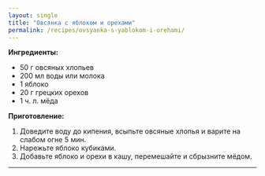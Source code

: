 ```yaml
---
layout: single
title: "Овсянка с яблоком и орехами"
permalink: /recipes/ovsyanka-s-yablokom-i-orehami/
---
```


**Ингредиенты:**
- 50 г овсяных хлопьев  
- 200 мл воды или молока  
- 1 яблоко  
- 20 г грецких орехов  
- 1 ч. л. мёда  

**Приготовление:**
1. Доведите воду до кипения, всыпьте овсяные хлопья и варите на слабом огне 5 мин.  
2. Нарежьте яблоко кубиками.  
3. Добавьте яблоко и орехи в кашу, перемешайте и сбрызните мёдом.  

---
